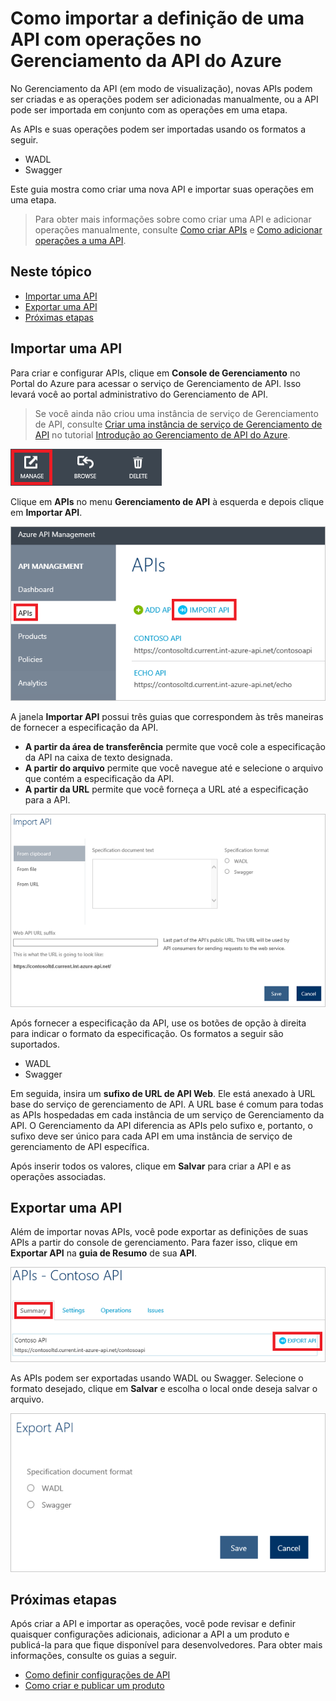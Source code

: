 <properties 
	pageTitle="Principais conceitos de Gerenciamento de API" 
	description="Saiba mais sobre APIs, produtos, funções, grupos e outros conceitos principais do Gerenciamento de API." 
	services="api-management" 
	documentationCenter="" 
	authors="steved0x" 
	manager="dwrede" 
	editor=""/>

<tags 
	ms.service="api-management" 
	ms.workload="mobile" 
	ms.tgt_pltfrm="na" 
	ms.devlang="na" 
	ms.topic="article" 
	ms.date="11/18/2014" 
	ms.author="sdanie"/>

# Como importar a definição de uma API com operações no Gerenciamento da API do Azure

No Gerenciamento da API (em modo de visualização), novas APIs podem ser criadas e as operações podem ser adicionadas manualmente, ou a API pode ser importada em conjunto com as operações em uma etapa.

As APIs e suas operações podem ser importadas usando os formatos a seguir.

-   WADL
-   Swagger

Este guia mostra como criar uma nova API e importar suas operações em uma etapa.

> Para obter mais informações sobre como criar uma API e adicionar operações manualmente, consulte [Como criar APIs][Como criar APIs] e [Como adicionar operações a uma API][Como adicionar operações a uma API].

## Neste tópico

-   [Importar uma API][Importar uma API]
-   [Exportar uma API][Exportar uma API]
-   [Próximas etapas][Próximas etapas]

## <a name="import-api"> </a>Importar uma API

Para criar e configurar APIs, clique em **Console de Gerenciamento** no Portal do Azure para acessar o serviço de Gerenciamento de API. Isso levará você ao portal administrativo do Gerenciamento de API.

> Se você ainda não criou uma instância de serviço de Gerenciamento de API, consulte [Criar uma instância de serviço de Gerenciamento de API][Criar uma instância de serviço de Gerenciamento de API] no tutorial [Introdução ao Gerenciamento de API do Azure][Introdução ao Gerenciamento de API do Azure].

![Console de gerenciamento][Console de gerenciamento]

Clique em **APIs** no menu **Gerenciamento de API** à esquerda e depois clique em **Importar API**.

![Importar API][Importar API]

A janela **Importar API** possui três guias que correspondem às três maneiras de fornecer a especificação da API.

-   **A partir da área de transferência** permite que você cole a especificação da API na caixa de texto designada.
-   **A partir do arquivo** permite que você navegue até e selecione o arquivo que contém a especificação da API.
-   **A partir da URL** permite que você forneça a URL até a especificação para a API.

![Importar formato de API][Importar formato de API]

Após fornecer a especificação da API, use os botões de opção à direita para indicar o formato da especificação. Os formatos a seguir são suportados.

-   WADL
-   Swagger

Em seguida, insira um **sufixo de URL de API Web**. Ele está anexado à URL base do serviço de gerenciamento de API. A URL base é comum para todas as APIs hospedadas em cada instância de um serviço de Gerenciamento da API. O Gerenciamento da API diferencia as APIs pelo sufixo e, portanto, o sufixo deve ser único para cada API em uma instância de serviço de gerenciamento de API específica.

Após inserir todos os valores, clique em **Salvar** para criar a API e as operações associadas.

## <a name="export-api"> </a> Exportar uma API

Além de importar novas APIs, você pode exportar as definições de suas APIs a partir do console de gerenciamento. Para fazer isso, clique em **Exportar API** na **guia de Resumo** de sua **API**.

![Exportar API][Exportar API]

As APIs podem ser exportadas usando WADL ou Swagger. Selecione o formato desejado, clique em **Salvar** e escolha o local onde deseja salvar o arquivo.

![Exportar formato de API][Exportar formato de API]

## <a name="next-steps"> </a>Próximas etapas

Após criar a API e importar as operações, você pode revisar e definir quaisquer configurações adicionais, adicionar a API a um produto e publicá-la para que fique disponível para desenvolvedores. Para obter mais informações, consulte os guias a seguir.

-   [Como definir configurações de API][Como definir configurações de API]
-   [Como criar e publicar um produto][Como criar e publicar um produto]

  [Como criar APIs]: ../api-management-howto-create-apis
  [Como adicionar operações a uma API]: ../api-management-howto-add-operations
  [Importar uma API]: #import-api
  [Exportar uma API]: #export-api
  [Próximas etapas]: #next-steps
  [Criar uma instância de serviço de Gerenciamento de API]: ../api-management-get-started/#create-service-instance
  [Introdução ao Gerenciamento de API do Azure]: ../api-management-get-started
  [Console de gerenciamento]: ./media/api-management-howto-import-api/api-management-management-console.png
  [Importar API]: ./media/api-management-howto-import-api/api-management-api-import-apis.png
  [Importar formato de API]: ./media/api-management-howto-import-api/api-management-import-api-wizard.png
  [Exportar API]: ./media/api-management-howto-import-api/api-management-export-api.png
  [Exportar formato de API]: ./media/api-management-howto-import-api/api-management-export-api-format.png
  [Como definir configurações de API]: ../api-management-howto-create-apis/#configure-api-settings
  [Como criar e publicar um produto]: ../api-management-howto-add-products

<!--HONumber=46--> 
 